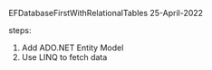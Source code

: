 EFDatabaseFirstWithRelationalTables 25-April-2022

steps:
1) Add ADO.NET Entity Model
2) Use LINQ to fetch data
